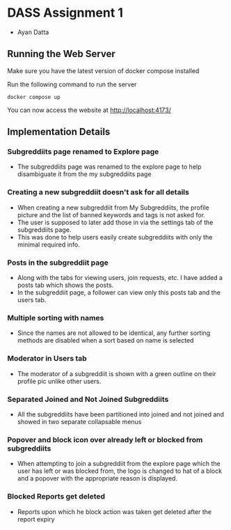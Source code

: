 # DASS Assignment 1

- Ayan Datta

## Running the Web Server

Make sure you have the latest version of docker compose installed

Run the following command to run the server

```shell
docker compose up
```

You can now access the website at [http://localhost:4173/]()

## Implementation Details

### Subgreddiits page renamed to Explore page

- The subgreddiits page was renamed to the explore page to help disambiguate it from the my subgreddiits page

### Creating a new subgreddiit doesn't ask for all details

- When creating a new subgreddiit from My Subgreddiits, the profile picture and the list of banned keywords and tags is
  not asked for.
- The user is supposed to later add those in via the settings tab of the subgreddiits page.
- This was done to help users easily create subgreddiits with only the minimal required info.

### Posts in the subgreddiit page

- Along with the tabs for viewing users, join requests, etc. I have added a posts tab which shows the posts.
- In the subgreddiit page, a follower can view only this posts tab and the users tab.

### Multiple sorting with names

- Since the names are not allowed to be identical, any further sorting methods are disabled when a sort based on name is
  selected

### Moderator in Users tab

- The moderator of a subgreddiit is shown with a green outline on their profile pic unlike other users.

### Separated Joined and Not Joined Subgreddiits

- All the subgreddiits have been partitioned into joined and not joined and showed in two separate collapsable menus

### Popover and block icon over already left or blocked from subgreddiits

- When attempting to join a subgreddiit from the explore page which the user has left or was blocked from, the logo is
  changed to hat of a block and a popover with the appropriate reason is displayed.


### Blocked Reports get deleted
- Reports upon which he block action was taken get deleted after the report expiry